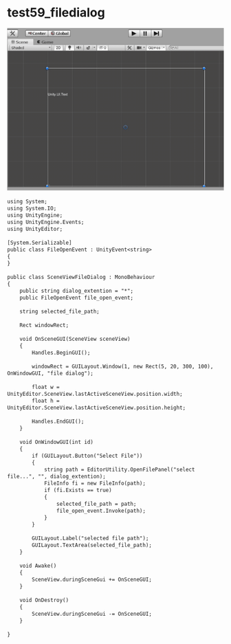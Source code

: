 # test59_filedialog
![img01.gif](img01.gif)

    using System;
    using System.IO;
    using UnityEngine;
    using UnityEngine.Events;
    using UnityEditor;
    
    [System.Serializable]
    public class FileOpenEvent : UnityEvent<string>
    {
    }
    
    public class SceneViewFileDialog : MonoBehaviour
    {
        public string dialog_extention = "*";
        public FileOpenEvent file_open_event;
    
        string selected_file_path;
    
        Rect windowRect;
    
        void OnSceneGUI(SceneView sceneView)
        {
            Handles.BeginGUI();
    
            windowRect = GUILayout.Window(1, new Rect(5, 20, 300, 100), OnWindowGUI, "file dialog");
    
            float w = UnityEditor.SceneView.lastActiveSceneView.position.width;
            float h = UnityEditor.SceneView.lastActiveSceneView.position.height;
    
            Handles.EndGUI();
        }
    
        void OnWindowGUI(int id)
        {
            if (GUILayout.Button("Select File"))
            {
                string path = EditorUtility.OpenFilePanel("select file...", "", dialog_extention);
                FileInfo fi = new FileInfo(path);
                if (fi.Exists == true)
                {
                    selected_file_path = path;
                    file_open_event.Invoke(path);
                }
            }
    
            GUILayout.Label("selected file path");
            GUILayout.TextArea(selected_file_path);
        }
    
        void Awake()
        {
            SceneView.duringSceneGui += OnSceneGUI;
        }
    
        void OnDestroy()
        {
            SceneView.duringSceneGui -= OnSceneGUI;
        }
    
    }
